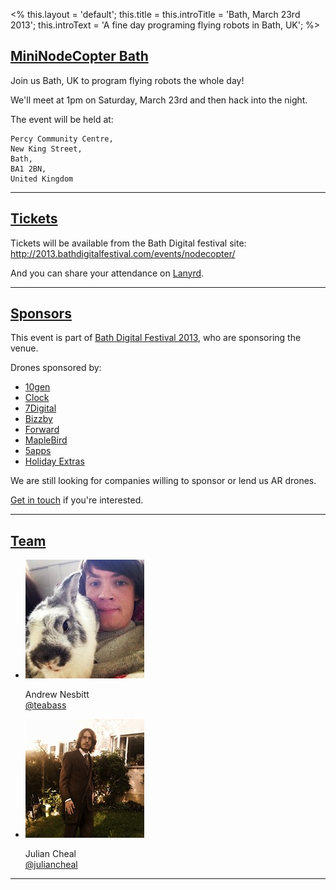 <%
this.layout = 'default';
this.title = this.introTitle = 'Bath, March 23rd 2013';
this.introText =
  'A fine day programing flying robots in Bath, UK';
%>

<h2 id="intro"><a href="#intro">MiniNodeCopter Bath</a></h2>

Join us Bath, UK to program flying robots the whole day!

We'll meet at 1pm on Saturday, March 23rd and then hack into the night.

The event will be held at:

```
Percy Community Centre,
New King Street,
Bath,
BA1 2BN,
United Kingdom
```

<hr>

<h2 id="tickets"><a href="#tickets">Tickets</a></h2>

Tickets will be available from the Bath Digital festival site: http://2013.bathdigitalfestival.com/events/nodecopter/

And you can share your attendance on <a href='http://lanyrd.com/2013/nodecopter-bath'>Lanyrd</a>.

<hr>

<h2 id="sponsors"><a href="#sponsors">Sponsors</a></h2>

This event is part of [Bath Digital Festival 2013](http://www.bathdigitalfestival.com/), who are sponsoring the venue.

Drones sponsored by:

<ul>
  <li><a href="http://www.10gen.com/">10gen</a></li>
  <li><a href="http://clock.co.uk/">Clock</a></li>
  <li><a href="http://www.7digital.com/">7Digital</a></li>
  <li><a href="http://www.bizzby.com/">Bizzby</a></li>
  <li><a href="http://forwardtechnology.co.uk/">Forward</a></li>
  <li><a href='http://www.maplebird.com/'>MapleBird</a></li>
  <li><a href='https://5apps.com'>5apps</a></li>
  <li><a href='http://www.holidayextras.co.uk/'>Holiday Extras</a></li>
</ul>

We are still looking for companies willing to sponsor or lend us AR drones.

<a href="mailto:andrewnez@gmail.com">Get in touch</a> if you're interested.

<hr>

<h2 id="team"><a href="#team">Team</a></h2>

<ul class="team">
  <li>
    <img src="/img/team/andrew_nesbitt.jpg">
    <p>
      Andrew Nesbitt<br>
      <a href="https://twitter.com/teabass">@teabass</a>
    </p>
  </li>
  <li>
    <img src="/img/team/julian_cheal.jpg">
    <p>
      Julian Cheal<br>
      <a href="https://twitter.com/juliancheal">@juliancheal</a>
    </p>
  </li>
</ul>

<hr>
